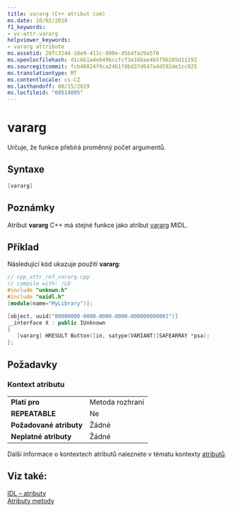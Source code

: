 ```yaml
---
title: vararg (C++ atribut com)
ms.date: 10/02/2018
f1_keywords:
- vc-attr.vararg
helpviewer_keywords:
- vararg attribute
ms.assetid: 20fc3244-18e9-411c-990e-d5b4fa29a570
ms.openlocfilehash: d1c6b1a4e049bccfcf3e16bae4b5f9b285d11192
ms.sourcegitcommit: fcb48824f9ca24b1f8bd37d647a4d592de1cc925
ms.translationtype: MT
ms.contentlocale: cs-CZ
ms.lasthandoff: 08/15/2019
ms.locfileid: "69514895"
---
```

# <a name="vararg"></a>vararg

Určuje, že funkce přebírá proměnný počet argumentů.

## <a name="syntax"></a>Syntaxe

```cpp
[vararg]
```

## <a name="remarks"></a>Poznámky

Atribut **vararg** C++ má stejné funkce jako atribut [vararg](/windows/win32/Midl/vararg) MIDL.

## <a name="example"></a>Příklad

Následující kód ukazuje použití **vararg**:

```cpp
// cpp_attr_ref_vararg.cpp
// compile with: /LD
#include "unknwn.h"
#include "oaidl.h"
[module(name="MyLibrary")];

[object, uuid("00000000-0000-0000-0000-000000000001")]
__interface X : public IUnknown
{
   [vararg] HRESULT Button([in, satype(VARIANT)]SAFEARRAY *psa);
};
```

## <a name="requirements"></a>Požadavky

### <a name="attribute-context"></a>Kontext atributu

|||
|-|-|
|**Platí pro**|Metoda rozhraní|
|**REPEATABLE**|Ne|
|**Požadované atributy**|Žádné|
|**Neplatné atributy**|Žádné|

Další informace o kontextech atributů naleznete v tématu kontexty [atributů](cpp-attributes-com-net.md#contexts).

## <a name="see-also"></a>Viz také:

[IDL – atributy](idl-attributes.md)<br/>
[Atributy metody](method-attributes.md)